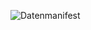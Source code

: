 ![Datenmanifest](https://user-images.githubusercontent.com/103506877/163821674-6077b11b-1666-4052-bf98-dde244da52c2.png)
